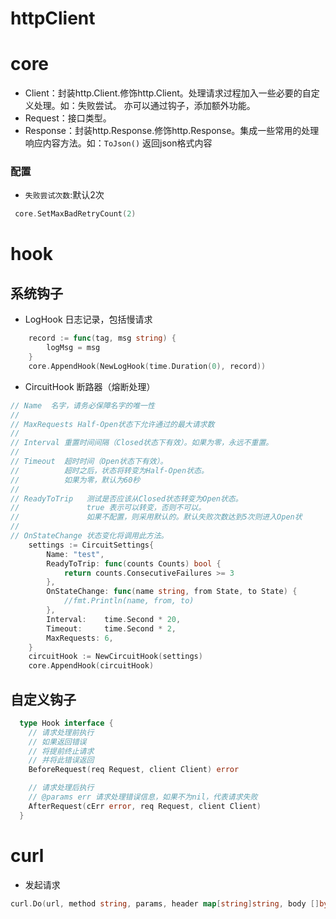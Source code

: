 # httpClient

# core

* Client：封装http.Client.修饰http.Client。处理请求过程加入一些必要的自定义处理。如：失败尝试。
          亦可以通过钩子，添加额外功能。
* Request：接口类型。
* Response：封装http.Response.修饰http.Response。集成一些常用的处理响应内容方法。如：`ToJson()` 返回json格式内容


### 配置

- `失败尝试次数`:默认2次
```go
 core.SetMaxBadRetryCount(2)
```

# hook

## 系统钩子

* LogHook 日志记录，包括慢请求

```go
	record := func(tag, msg string) {
		logMsg = msg
	}
	core.AppendHook(NewLogHook(time.Duration(0), record))
```

* CircuitHook 断路器（熔断处理）

```go
// Name  名字，请务必保障名字的唯一性
//
// MaxRequests Half-Open状态下允许通过的最大请求数
//
// Interval 重置时间间隔（Closed状态下有效）。如果为零，永远不重置。
//
// Timeout  超时时间（Open状态下有效）。
//          超时之后，状态将转变为Half-Open状态。
//          如果为零，默认为60秒
//
// ReadyToTrip   测试是否应该从Closed状态转变为Open状态。
//               true 表示可以转变，否则不可以。
//               如果不配置，则采用默认的。默认失败次数达到5次则进入Open状
//
// OnStateChange 状态变化将调用此方法。
	settings := CircuitSettings{
		Name: "test",
		ReadyToTrip: func(counts Counts) bool {
			return counts.ConsecutiveFailures >= 3
		},
		OnStateChange: func(name string, from State, to State) {
			//fmt.Println(name, from, to)
		},
		Interval:    time.Second * 20,
		Timeout:     time.Second * 2,
		MaxRequests: 6,
	}
	circuitHook := NewCircuitHook(settings)
	core.AppendHook(circuitHook)
```

## 自定义钩子

```go
  type Hook interface {
  	// 请求处理前执行
  	// 如果返回错误
  	// 将提前终止请求
  	// 并将此错误返回
  	BeforeRequest(req Request, client Client) error

  	// 请求处理后执行
  	// @params err 请求处理错误信息，如果不为nil，代表请求失败
  	AfterRequest(cErr error, req Request, client Client)
  }
```

# curl

* 发起请求
```go
curl.Do(url, method string, params, header map[string]string, body []byte)
```
